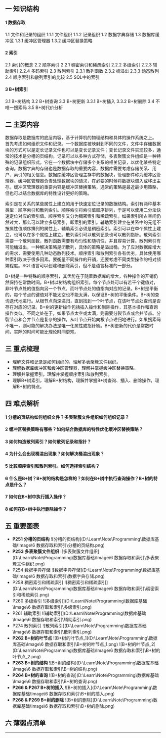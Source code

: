## 一  知识结构

#### 1  数据存取

1.1  文件和记录的组织
	1.1.1  文件组织
	1.1.2  记录组织
1.2  数据字典存储
1.3  数据库缓冲区
	1.3.1  缓冲区管理器
	1.3.2  缓冲区替换策略

#### 2  索引

2.1  索引的概念
2.2  顺序索引
	2.2.1  稠密索引和稀疏索引
	2.2.2  多级索引
	2.2.3  辅助索引
	2.2.4  多码索引
2.3  散列索引
	2.3.1  散列函数
	2.3.2  桶溢出
	2.3.3  动态散列
2.4  顺序索引和散列索引的比较
2.5  SQL中的索引

#### 3  B+树索引

3.1  B+树结构
3.2  B+树查询
3.3  B+树更新
	3.3.1  B+树插入
	3.3.2  B+树删除
3.4  不唯一搜索码
3.5  B+树代价分析

## 二  主要内容

​	数据存取是数据库的底层内容，基于计算机的物理结构和具体的操作系统之上。
​	首先考虑如何组织文件和记录。一个数据库被映射到不同的文件，文件中存储数据块的方式可以是定长记录文件也可以是变长记录文件；变长记录文件实现较多，通常的技术是分槽的页结构。记录可以以多种方式存储，多表聚簇文件组织是一种特殊的记录组织形式，它在一个数据块中存储多个关系的相关记录，以优化某些特定查询。
​	数据字典的存储也是数据存取的重要内容，数据库需要考虑存储关系、用户、索引的相关信息。
​	数据库缓冲区管理主存中的数据块，管理部件称为缓冲区管理器。缓冲区管理器负责处理数据块的请求，在必要的时候将数据块调入或移出主存。缓冲区管理器的重要内容是缓冲区替换策略，通常的策略是最近最少用策略，但也可以结合数据库的特性设计更好的策略。

​	索引是在关系的某些属性上建立的用于快速定位记录的数据结构。索引有两种基本类型：顺序索引和散列索引。
​	顺序索引将索引值顺序排列，于是可以使用二分法快速定位对应的索引值。顺序索引又分为稠密索引和稀疏索引。如果索引所占空间仍然过大，那么可以建立多级索引，即索引的索引。辅助索引建立在关系中的元组不按属性值顺序排列的属性上，辅助索引必须是稠密索引。索引可以在单个属性上建立，也可以在多个属性上建立。
​	散列索引可以散列记录也可以散列指针。散列索引需要一个散列函数，散列函数需要有均匀性和随机性，并且容易计算。散列索引有可能桶溢出，一种解决策略是闭散列，具体的策略是溢出桶。为了应对数据库增大的需求，需要使用几种动态散列技术。
​	顺序索引和散列索引各有优劣，具体使用哪种索引取决于很多因素。要衡量不同操作的开销，还要考虑不同类型操作的相对频繁程度。SQL语言可以创建和删除索引，但不是语言标准的一部分。

​	B+树是一种特殊的顺序索引，其优势在于随着数据库的增大，各种操作的开销仍然保持在常数时间。
​	B+树以树结构组织索引。每个节点处可以有若干个键值对，非叶节点处的值指向另一个节点，而叶节点处的值指向对应的记录。B+树是平衡的，每个节点的键值对不能太空也不能太满，以保证B+树的平衡条件。
​	B+树的查询迭代地进行。从根节点向深递归，直到找到一个叶节点，在该叶节点处查询是否存在对应的记录。B+树的更新操作包括插入操作和删除操作，其基本操作和查询操作类似。不同之处在于，如果节点太空或太满，则需要分裂节点或合并节点。分裂节点和合并节点是复杂的操作，从叶节点开始向根节点递归地进行。如果搜索码不唯一，则可能的解决办法是唯一化属性或指针桶。
​	B+树更新的代价是常数时间，实际的时间可能比理论时间更短。

## 三  重点梳理

- 理解文件和记录是如何组织的，理解多表聚簇文件组织。
- 理解数据库缓冲区和缓冲区管理器，理解并掌握缓冲区替换策略。
- 理解并掌握索引，理解并掌握顺序索引和散列索引。
- 理解B+树索引，理解B+树结构，理解并掌握B+树查询、插入、删除操作，理解B+树的特点。

## 四  难点解析

#### 1  分槽的页结构如何组织文件？多表聚簇文件组织如何组织记录？

#### 2  缓冲区替换策略有哪些？如何结合数据库的特性优化缓冲区替换策略？

#### 3  如何构造散列索引？如何散列记录和指针？

#### 4  为什么会出现桶溢出现象？如何解决桶溢出现象？

#### 5  比较顺序索引和散列索引。如何选择索引结构？

#### 6  什么是B+树？B+树的结构是怎样的？如何在B+树中执行查询操作？B+树的特点是什么？

#### 7  如何在B+树中执行插入操作？

#### 8  如何在B+树中执行删除操作？

## 五  重要图表

- **P251  分槽的页结构**
  ![分槽的页结构](D:\Learn\Note\Programming\数据库基础\Image\6 数据存取和索引\分槽的页结构.png)
- **P253  多表聚簇文件组织**
  ![多表聚簇文件组织](D:\Learn\Note\Programming\数据库基础\Image\6 数据存取和索引\多表聚簇文件组织.png)
- P254  数据字典存储
  ![数据字典存储](D:\Learn\Note\Programming\数据库基础\Image\6 数据存取和索引\数据字典存储.png)
- P258  稠密索引和稀疏索引
  ![稠密索引和稀疏索引](D:\Learn\Note\Programming\数据库基础\Image\6 数据存取和索引\稠密索引和稀疏索引.png)
- P260  多级索引
  ![多级索引](D:\Learn\Note\Programming\数据库基础\Image\6 数据存取和索引\多级索引.png)
- P261  辅助索引
  ![辅助索引](D:\Learn\Note\Programming\数据库基础\Image\6 数据存取和索引\辅助索引.png)
- P274  散列索引
  ![散列索引](D:\Learn\Note\Programming\数据库基础\Image\6 数据存取和索引\散列索引.png)
- **P262  B+树的叶节点**
  ![B+树的叶节点_1](D:\Learn\Note\Programming\数据库基础\Image\6 数据存取和索引\B+树的叶节点_1.png)
  ![B+树的叶节点_2](D:\Learn\Note\Programming\数据库基础\Image\6 数据存取和索引\B+树的叶节点_2.png)
- **P263  B+树的结构**
  ![B+树的结构](D:\Learn\Note\Programming\数据库基础\Image\6 数据存取和索引\B+树的结构.png)
- **P264  B+树的查询**
  ![B+树的查询](D:\Learn\Note\Programming\数据库基础\Image\6 数据存取和索引\B+树的查询.png)
- **P266 & P267  B+树的插入**
  ![B+树的插入](D:\Learn\Note\Programming\数据库基础\Image\6 数据存取和索引\B+树的插入.png)
- **P268 & P269  B+树的删除**
  ![B+树的删除](D:\Learn\Note\Programming\数据库基础\Image\6 数据存取和索引\B+树的删除.png)

## 六  薄弱点清单



------

